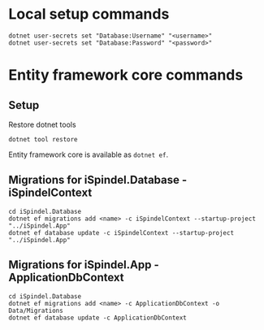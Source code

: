 
# Local setup commands
```
dotnet user-secrets set "Database:Username" "<username>"
dotnet user-secrets set "Database:Password" "<password>"
```

# Entity framework core commands

## Setup

Restore dotnet tools
```
dotnet tool restore
```
Entity framework core is available as `dotnet ef`.

## Migrations for iSpindel.Database - iSpindelContext
```
cd iSpindel.Database
dotnet ef migrations add <name> -c iSpindelContext --startup-project "../iSpindel.App"
dotnet ef database update -c iSpindelContext --startup-project "../iSpindel.App"
```

## Migrations for iSpindel.App - ApplicationDbContext
```
cd iSpindel.Database
dotnet ef migrations add <name> -c ApplicationDbContext -o Data/Migrations
dotnet ef database update -c ApplicationDbContext
```
